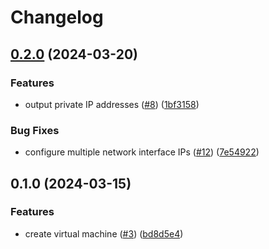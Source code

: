 # Changelog

## [0.2.0](https://github.com/equinor/terraform-azurerm-vm/compare/v0.1.0...v0.2.0) (2024-03-20)


### Features

* output private IP addresses ([#8](https://github.com/equinor/terraform-azurerm-vm/issues/8)) ([1bf3158](https://github.com/equinor/terraform-azurerm-vm/commit/1bf31583121753ffb98496cd8bd60d8ae8502e22))


### Bug Fixes

* configure multiple network interface IPs ([#12](https://github.com/equinor/terraform-azurerm-vm/issues/12)) ([7e54922](https://github.com/equinor/terraform-azurerm-vm/commit/7e54922abc416f1e05135740b18fb0735403cb85))

## 0.1.0 (2024-03-15)


### Features

* create virtual machine ([#3](https://github.com/equinor/terraform-azurerm-vm/issues/3)) ([bd8d5e4](https://github.com/equinor/terraform-azurerm-vm/commit/bd8d5e45d47220aba77054a5e31eed1dbaf0689e))
